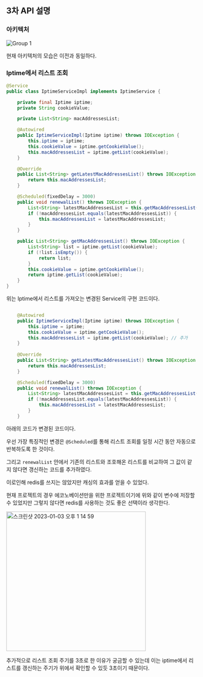 ## 3차 API 설명

### 아키텍처
![Group 1](https://user-images.githubusercontent.com/102807742/210286789-df2c8fc9-8668-48cd-8555-8092a4aebe0c.png)

현재 아키텍처의 모습은 이전과 동일하다.

### Iptime에서 리스트 조회
```java
@Service
public class IptimeServiceImpl implements IptimeService {

    private final Iptime iptime;
    private String cookieValue;

    private List<String> macAddressesList;

    @Autowired
    public IptimeServiceImpl(Iptime iptime) throws IOException {
        this.iptime = iptime;
        this.cookieValue = iptime.getCookieValue();
        this.macAddressesList = iptime.getList(cookieValue);
    }

    @Override
    public List<String> getLatestMacAddressesList() throws IOException {
        return this.macAddressesList;
    }

    @Scheduled(fixedDelay = 3000)
    public void renewalList() throws IOException {
        List<String> latestMacAddressesList = this.getMacAddressesList();
        if (!macAddressesList.equals(latestMacAddressesList)) {
            this.macAddressesList = latestMacAddressesList;
        }
    }

    public List<String> getMacAddressesList() throws IOException {
        List<String> list = iptime.getList(cookieValue);
        if (!list.isEmpty()) {
            return list;
        }
        this.cookieValue = iptime.getCookieValue();
        return iptime.getList(cookieValue);
    }
}

```

위는 Iptime에서 리스트를 가져오는 변경된 Service의 구현 코드이다.



```java

    @Autowired
    public IptimeServiceImpl(Iptime iptime) throws IOException {
        this.iptime = iptime;
        this.cookieValue = iptime.getCookieValue();
        this.macAddressesList = iptime.getList(cookieValue); // 추가
    }
    
    @Override
    public List<String> getLatestMacAddressesList() throws IOException {
        return this.macAddressesList;
    }

    @Scheduled(fixedDelay = 3000)
    public void renewalList() throws IOException {
        List<String> latestMacAddressesList = this.getMacAddressesList();
        if (!macAddressesList.equals(latestMacAddressesList)) {
            this.macAddressesList = latestMacAddressesList;
        }
    }
```

아래의 코드가 변경된 코드이다.

우선 가장 특징적인 변경은 `@Scheduled`를 통해 리스트 조회를 일정 시간 동안 자동으로 반복하도록 한 것이다.

그리고 `renewalList` 안에서 기존의 리스트와 조호해온 리스트를 비교하여 그 값이 같지 않다면 갱신하는 코드를 추가하였다.

이로인해 redis를 쓰지는 않았지만 캐싱의 효과를 얻을 수 있었다.

현재 프로젝트의 경우 에코노베이션만을 위한 프로젝트이기에 위와 같이 변수에 저장할 수 있었지만 그렇지 않다면 redis를 사용하는 것도 좋은 선택이라 생각한다.

<img width="369" alt="스크린샷 2023-01-03 오후 1 14 59" src="https://user-images.githubusercontent.com/102807742/210299350-485f91e1-b5d6-4f32-bf96-98776ee94b29.png">

추가적으로 리스트 조회 주기를 3초로 한 이유가 궁금할 수 있는데 이는 iptime에서 리스트를 갱신하는 주기가 위에서 확인할 수 있듯 3초이기 때문이다.

